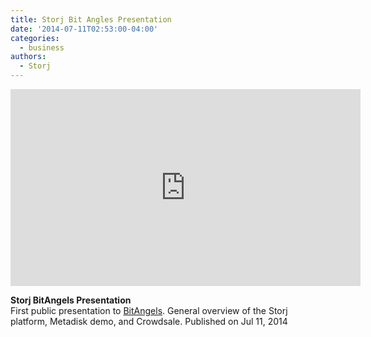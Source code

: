 ```yaml
---
title: Storj Bit Angles Presentation
date: '2014-07-11T02:53:00-04:00'
categories:
  - business
authors:
  - Storj
---
```

<iframe width="560" height="315" src="https://www.youtube.com/embed/nO-fZgsovgI" frameborder="0" allow="autoplay; encrypted-media" allowfullscreen></iframe>
<p><strong>Storj BitAngels Presentation<br></strong>First public presentation to <a href="http://www.bitangels.co/">BitAngels</a>. General overview of the Storj platform, Metadisk demo, and Crowdsale. Published on Jul 11, 2014</p>
